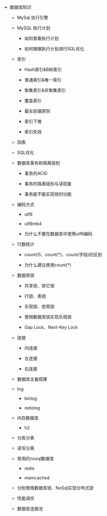 * 数据库知识
            
    * MySql 执行引擎
        
    * MySQL 执行计划
        
        * 如何查看执行计划
        
        * 如何根据执行计划进行SQL优化
        
    * 索引
        
        * Hash索引&B树索引
          
        * 普通索引&唯一索引
          
        * 聚集索引&非聚集索引
        
        * 覆盖索引
        
        * 最左前缀原则
        
        * 索引下推
        
        * 索引失效
        
    * 回表
        
    * SQL优化
        
    * 数据库事务和隔离级别
        
        * 事务的ACID
          
        * 事务的隔离级别与读现象
          
        * 事务能不能实现锁的功能
        
    * 编码方式
        
        * utf8
        
        * utf8mb4
        
        * 为什么不要在数据库中使用utf8编码
        
    * 行数统计
        
        * count(1)、count(*)、count(字段)的区别
        
        * 为什么建议使用count(*)

    * 数据库锁
        
        * 共享锁、排它锁
          
        * 行锁、表锁
          
        * 乐观锁、悲观锁
          
        * 使用数据库锁实现乐观锁
          
        * Gap Lock、Next-Key Lock
        
    * 连接
        
        * 内连接
        
        * 左连接
        
        * 右连接
        
    * 数据库主备搭建
    
    * log
    
        * binlog
    
        * redolog
        
    * 内存数据库
        
        * h2
        
    * 分库分表
        
    * 读写分离
        
    * 常用的nosql数据库
        
        * redis
        
        * memcached
        
    * 分别使用数据库锁、NoSql实现分布式锁
        
    * 性能调优
        
    * 数据库连接池
